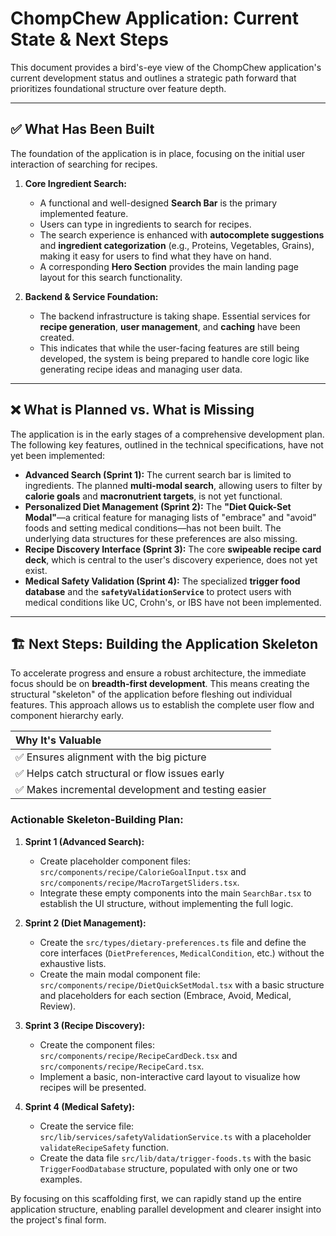 # ChompChew Application: Current State & Next Steps

This document provides a bird's-eye view of the ChompChew application's current development status and outlines a strategic path forward that prioritizes foundational structure over feature depth.

---

## ✅ **What Has Been Built**

The foundation of the application is in place, focusing on the initial user interaction of searching for recipes.

1.  **Core Ingredient Search:**
    *   A functional and well-designed **Search Bar** is the primary implemented feature.
    *   Users can type in ingredients to search for recipes.
    *   The search experience is enhanced with **autocomplete suggestions** and **ingredient categorization** (e.g., Proteins, Vegetables, Grains), making it easy for users to find what they have on hand.
    *   A corresponding **Hero Section** provides the main landing page layout for this search functionality.

2.  **Backend & Service Foundation:**
    *   The backend infrastructure is taking shape. Essential services for **recipe generation**, **user management**, and **caching** have been created.
    *   This indicates that while the user-facing features are still being developed, the system is being prepared to handle core logic like generating recipe ideas and managing user data.

---

## ❌ **What is Planned vs. What is Missing**

The application is in the early stages of a comprehensive development plan. The following key features, outlined in the technical specifications, have not yet been implemented:

*   **Advanced Search (Sprint 1):** The current search bar is limited to ingredients. The planned **multi-modal search**, allowing users to filter by **calorie goals** and **macronutrient targets**, is not yet functional.
*   **Personalized Diet Management (Sprint 2):** The **"Diet Quick-Set Modal"**—a critical feature for managing lists of "embrace" and "avoid" foods and setting medical conditions—has not been built. The underlying data structures for these preferences are also missing.
*   **Recipe Discovery Interface (Sprint 3):** The core **swipeable recipe card deck**, which is central to the user's discovery experience, does not yet exist.
*   **Medical Safety Validation (Sprint 4):** The specialized **trigger food database** and the **`safetyValidationService`** to protect users with medical conditions like UC, Crohn's, or IBS have not been implemented.

---

## 🏗️ **Next Steps: Building the Application Skeleton**

To accelerate progress and ensure a robust architecture, the immediate focus should be on **breadth-first development**. This means creating the structural "skeleton" of the application before fleshing out individual features. This approach allows us to establish the complete user flow and component hierarchy early.

| Why It's Valuable                               |
| :---------------------------------------------- |
| ✅ Ensures alignment with the big picture        |
| ✅ Helps catch structural or flow issues early   |
| ✅ Makes incremental development and testing easier |

### **Actionable Skeleton-Building Plan:**

1.  **Sprint 1 (Advanced Search):**
    *   Create placeholder component files: `src/components/recipe/CalorieGoalInput.tsx` and `src/components/recipe/MacroTargetSliders.tsx`.
    *   Integrate these empty components into the main `SearchBar.tsx` to establish the UI structure, without implementing the full logic.

2.  **Sprint 2 (Diet Management):**
    *   Create the `src/types/dietary-preferences.ts` file and define the core interfaces (`DietPreferences`, `MedicalCondition`, etc.) without the exhaustive lists.
    *   Create the main modal component file: `src/components/recipe/DietQuickSetModal.tsx` with a basic structure and placeholders for each section (Embrace, Avoid, Medical, Review).

3.  **Sprint 3 (Recipe Discovery):**
    *   Create the component files: `src/components/recipe/RecipeCardDeck.tsx` and `src/components/recipe/RecipeCard.tsx`.
    *   Implement a basic, non-interactive card layout to visualize how recipes will be presented.

4.  **Sprint 4 (Medical Safety):**
    *   Create the service file: `src/lib/services/safetyValidationService.ts` with a placeholder `validateRecipeSafety` function.
    *   Create the data file `src/lib/data/trigger-foods.ts` with the basic `TriggerFoodDatabase` structure, populated with only one or two examples.

By focusing on this scaffolding first, we can rapidly stand up the entire application structure, enabling parallel development and clearer insight into the project's final form. 